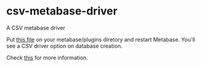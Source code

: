 # csv-metabase-driver
A CSV metabase driver 


Put [this file](https://github.com/Markenson/csv-metabase-driver/raw/master/release/csv.metabase-driver.jar) on your metabase/plugins diretory and restart Metabase. You'll see a CSV driver option on database creation.

Check [this](https://github.com/Markenson/csv-metabase-driver/issues/1) for more information.


